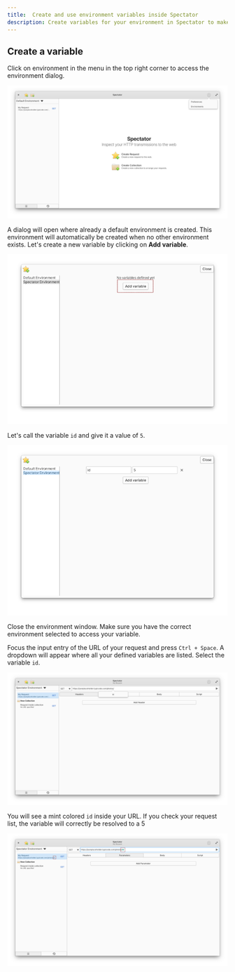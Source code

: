 ```yaml
---
title:  Create and use environment variables inside Spectator
description: Create variables for your environment in Spectator to make your requests more dynamic
---
```


<h2 class="subtitle is-2 content">Create a variable</h2>

Click on environment in the menu in the top right corner to access the environment dialog.

<img class="guide-image" src="/envs/open_env_dialog.png">

A dialog will open where already a default environment is created. This environment will automatically be created
when no other environment exists. Let's create a new variable by clicking on **Add variable**.

<img class="guide-image shadow" src="/envs/add_variable.png">

Let's call the variable `id` and give it a value of `5`.

<img class="guide-image" src="/envs/after_variable_create.png">

Close the environment window. Make sure you have the correct environment selected to access your variable.

Focus the input entry of the URL of your request and press `Ctrl + Space`. A dropdown will appear where all your defined
variables are listed. Select the variable `id`.

<img class="guide-image" src="/envs/variable_dropdown.png">

You will see a mint colored `id` inside your URL. If you check your request list, the variable will correctly be resolved to a 5

<img class="guide-image" src="/envs/resolve.png">